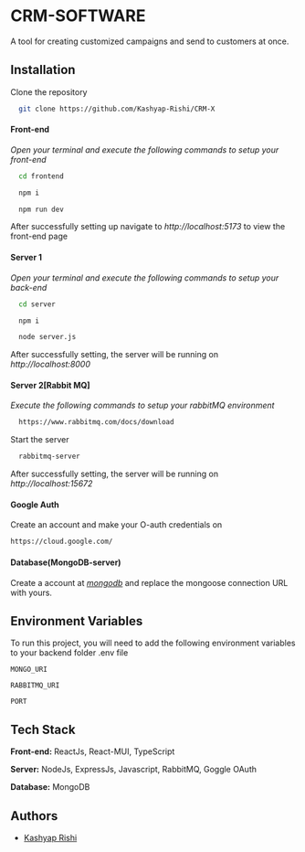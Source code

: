# CRM-SOFTWARE

A tool for creating customized campaigns and send to customers at once.


## Installation

Clone the repository

```bash
  git clone https://github.com/Kashyap-Rishi/CRM-X
```

#### Front-end

_Open your terminal and execute the following commands to setup your front-end_

```bash
  cd frontend
```

```bash
  npm i
```

```bash
  npm run dev
```

After successfully setting up navigate to _http://localhost:5173_ to view the front-end page

#### Server 1

_Open your terminal and execute the following commands to setup your back-end_

```bash
  cd server
```

```bash
  npm i
```

```bash
  node server.js
```

After successfully setting, the server will be running on _http://localhost:8000_


#### Server 2[Rabbit MQ]

_Execute the following commands to setup your rabbitMQ environment_

```bash
  https://www.rabbitmq.com/docs/download
```

Start the server

```bash
  rabbitmq-server
```

After successfully setting, the server will be running on _http://localhost:15672_

#### Google Auth

Create an account and make your O-auth credentials on

```bash
https://cloud.google.com/
```


#### Database(MongoDB-server)

Create a account at _[mongodb](https://www.mongodb.com/cloud/atlas/register)_ and replace the mongoose connection URL with yours.
 

## Environment Variables

To run this project, you will need to add the following environment variables to your backend folder .env file

`MONGO_URI`

`RABBITMQ_URI`

`PORT`

## Tech Stack

**Front-end:** ReactJs, React-MUI, TypeScript

**Server:** NodeJs, ExpressJs, Javascript, RabbitMQ, Goggle OAuth

**Database:** MongoDB

## Authors

- [Kashyap Rishi](https://github.com/Kashyap-Rishi)